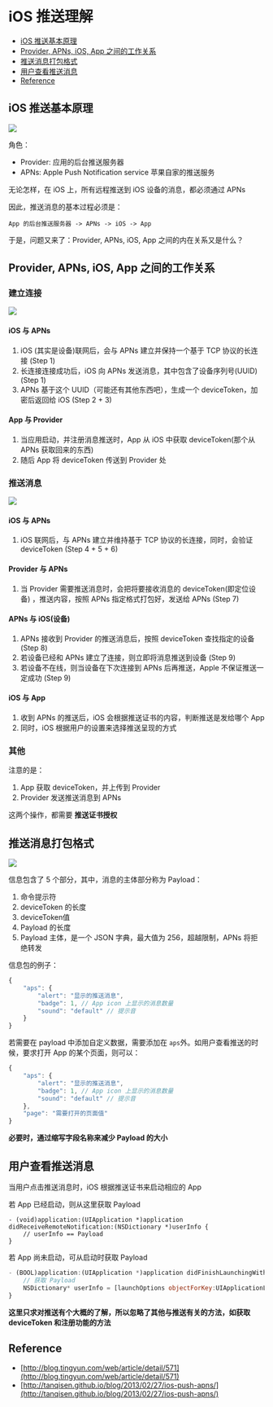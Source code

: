 # iOS 推送理解

- [iOS 推送基本原理](#ios-推送基本原理)
- [Provider, APNs, iOS, App 之间的工作关系](#provider-apns-ios-app-之间的工作关系)
- [推送消息打包格式](#推送消息打包格式)
- [用户查看推送消息](#用户查看推送消息)
- [Reference](#reference)

## iOS 推送基本原理

![](http://ww4.sinaimg.cn/large/006tNbRwly1ffimsxrt01j30i402iq33.jpg)

角色：

- Provider: 应用的后台推送服务器
- APNs: Apple Push Notification service 苹果自家的推送服务

无论怎样，在 iOS 上，所有远程推送到 iOS 设备的消息，都必须通过 APNs

因此，推送消息的基本过程必须是：

```
App 的后台推送服务器 -> APNs -> iOS -> App
```

于是，问题又来了：Provider, APNs, iOS, App 之间的内在关系又是什么？

## Provider, APNs, iOS, App 之间的工作关系

### 建立连接

![](http://ww3.sinaimg.cn/large/006tNc79gy1ffj0c9hasuj30fy09f3z2.jpg)

#### iOS 与 APNs

1. iOS (其实是设备)联网后，会与 APNs 建立并保持一个基于 TCP 协议的长连接 (Step 1)
2. 长连接连接成功后，iOS 向 APNs 发送消息，其中包含了设备序列号(UUID) (Step 1)
3. APNs 基于这个 UUID（可能还有其他东西吧），生成一个 deviceToken，加密后返回给 iOS (Step 2 + 3)

#### App 与 Provider

1. 当应用启动，并注册消息推送时，App 从 iOS 中获取 deviceToken(那个从 APNs 获取回来的东西)
2. 随后 App 将 deviceToken 传送到 Provider 处


### 推送消息

![](http://ww2.sinaimg.cn/large/006tNc79gy1ffj0gm7p15j30hk0bzjsb.jpg)

#### iOS 与 APNs

1. iOS 联网后，与 APNs 建立并维持基于 TCP 协议的长连接，同时，会验证 deviceToken (Step 4 + 5 + 6)

#### Provider 与 APNs

1. 当 Provider 需要推送消息时，会把将要接收消息的 deviceToken(即定位设备) ，推送内容，按照 APNs 指定格式打包好，发送给 APNs (Step 7)

#### APNs 与 iOS(设备)

1. APNs 接收到 Provider 的推送消息后，按照 deviceToken 查找指定的设备  (Step 8)
2. 若设备已经和 APNs 建立了连接，则立即将消息推送到设备 (Step 9)
3. 若设备不在线，则当设备在下次连接到 APNs 后再推送，Apple 不保证推送一定成功 (Step 9)

#### iOS 与 App

1. 收到 APNs 的推送后，iOS 会根据推送证书的内容，判断推送是发给哪个 App
2. 同时，iOS 根据用户的设置来选择推送呈现的方式

### 其他

注意的是：

1. App 获取 deviceToken，并上传到 Provider
2. Provider 发送推送消息到 APNs

这两个操作，都需要 **推送证书授权**

## 推送消息打包格式

![](http://ww1.sinaimg.cn/large/006tNc79ly1ffioxpsflmj30ei033jri.jpg)

信息包含了 5 个部分，其中，消息的主体部分称为 Payload：

1. 命令提示符
2. deviceToken 的长度
3. deviceToken值
4. Payload 的长度
5. Payload 主体，是一个 JSON 字典，最大值为 256，超越限制，APNs 将拒绝转发

信息包的例子：

```js
{
	"aps": {
		"alert": "显示的推送消息",
		"badge": 1, // App icon 上显示的消息数量
		"sound": "default" // 提示音
	}
}
```

若需要在 payload 中添加自定义数据，需要添加在 `aps`外。如用户查看推送的时候，要求打开 App 的某个页面，则可以：

```js
{
	"aps": {
		"alert": "显示的推送消息",
		"badge": 1, // App icon 上显示的消息数量
		"sound": "default" // 提示音
	},
	"page": "需要打开的页面值"
}
```

**必要时，通过缩写字段名称来减少 Payload 的大小**

## 用户查看推送消息

当用户点击推送消息时，iOS 根据推送证书来启动相应的 App

若 App 已经启动，则从这里获取 Payload

```objc
- (void)application:(UIApplication *)application didReceiveRemoteNotification:(NSDictionary *)userInfo {
	// userInfo == Payload
}
```

若 App 尚未启动，可从启动时获取 Payload

```js
- (BOOL)application:(UIApplication *)application didFinishLaunchingWithOptions:(NSDictionary *)launchOptions {
	// 获取 Payload
	NSDictionary* userInfo = [launchOptions objectForKey:UIApplicationLaunchOptionsRemoteNotificationKey];
}
```

**这里只求对推送有个大概的了解，所以忽略了其他与推送有关的方法，如获取 deviceToken 和注册功能的方法**

## Reference

- [http://blog.tingyun.com/web/article/detail/571](http://blog.tingyun.com/web/article/detail/571)
- [http://tanqisen.github.io/blog/2013/02/27/ios-push-apns/](http://tanqisen.github.io/blog/2013/02/27/ios-push-apns/)

